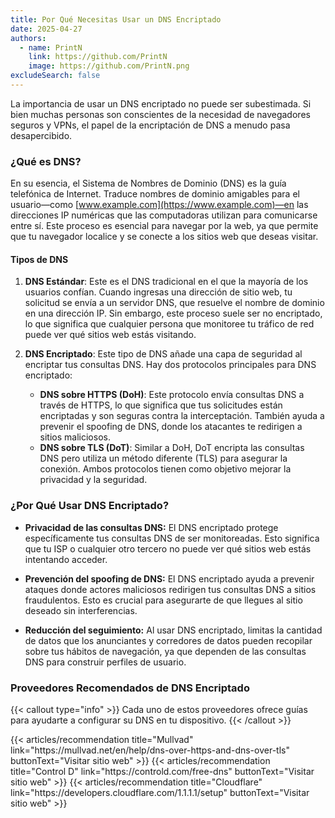 ```yaml
---
title: Por Qué Necesitas Usar un DNS Encriptado
date: 2025-04-27
authors:
  - name: PrintN
    link: https://github.com/PrintN
    image: https://github.com/PrintN.png
excludeSearch: false
---
```

La importancia de usar un DNS encriptado no puede ser subestimada. Si bien muchas personas son conscientes de la necesidad de navegadores seguros y VPNs, el papel de la encriptación de DNS a menudo pasa desapercibido.

### ¿Qué es DNS?
En su esencia, el Sistema de Nombres de Dominio (DNS) es la guía telefónica de Internet. Traduce nombres de dominio amigables para el usuario—como [www.example.com](https://www.example.com)—en las direcciones IP numéricas que las computadoras utilizan para comunicarse entre sí. Este proceso es esencial para navegar por la web, ya que permite que tu navegador localice y se conecte a los sitios web que deseas visitar.

#### Tipos de DNS  
1. **DNS Estándar**: Este es el DNS tradicional en el que la mayoría de los usuarios confían. Cuando ingresas una dirección de sitio web, tu solicitud se envía a un servidor DNS, que resuelve el nombre de dominio en una dirección IP. Sin embargo, este proceso suele ser no encriptado, lo que significa que cualquier persona que monitoree tu tráfico de red puede ver qué sitios web estás visitando.

2. **DNS Encriptado**: Este tipo de DNS añade una capa de seguridad al encriptar tus consultas DNS. Hay dos protocolos principales para DNS encriptado:
   - **DNS sobre HTTPS (DoH)**: Este protocolo envía consultas DNS a través de HTTPS, lo que significa que tus solicitudes están encriptadas y son seguras contra la interceptación. También ayuda a prevenir el spoofing de DNS, donde los atacantes te redirigen a sitios maliciosos.
   - **DNS sobre TLS (DoT)**: Similar a DoH, DoT encripta las consultas DNS pero utiliza un método diferente (TLS) para asegurar la conexión. Ambos protocolos tienen como objetivo mejorar la privacidad y la seguridad.

### ¿Por Qué Usar DNS Encriptado?
- **Privacidad de las consultas DNS:** El DNS encriptado protege específicamente tus consultas DNS de ser monitoreadas. Esto significa que tu ISP o cualquier otro tercero no puede ver qué sitios web estás intentando acceder.

- **Prevención del spoofing de DNS:** El DNS encriptado ayuda a prevenir ataques donde actores maliciosos redirigen tus consultas DNS a sitios fraudulentos. Esto es crucial para asegurarte de que llegues al sitio deseado sin interferencias.

- **Reducción del seguimiento:** Al usar DNS encriptado, limitas la cantidad de datos que los anunciantes y corredores de datos pueden recopilar sobre tus hábitos de navegación, ya que dependen de las consultas DNS para construir perfiles de usuario.

### Proveedores Recomendados de DNS Encriptado
{{< callout type="info" >}}
  Cada uno de estos proveedores ofrece guías para ayudarte a configurar su DNS en tu dispositivo.
{{< /callout >}}
<div class="recommendations">  
  <div class="grid">  
    {{< articles/recommendation title="Mullvad" link="https://mullvad.net/en/help/dns-over-https-and-dns-over-tls" buttonText="Visitar sitio web" >}}
    {{< articles/recommendation title="Control D" link="https://controld.com/free-dns" buttonText="Visitar sitio web" >}}
    {{< articles/recommendation title="Cloudflare" link="https://developers.cloudflare.com/1.1.1.1/setup" buttonText="Visitar sitio web" >}}
  </div>
</div>